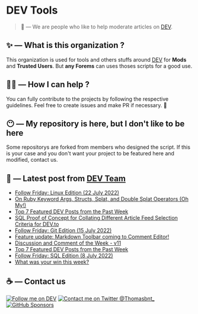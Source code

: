 # DEV Tools

> 🔧 — We are people who like to help moderate articles on [DEV](https://dev.to).

## ✨ — What is this organization ?

This organization is used for tools and others stuffs around [DEV](https://dev.to) for **Mods** and **Trusted Users**. But __any Forems__ can uses thoses scripts for a good use.


## 💪🏼 — How I can help ?

You can fully contribute to the projects by following the respective guidelines. Feel free to create issues and make PR if necessary. 🎉

## 😶 — My repository is here, but I don't like to be here

Some repositorys are forked from members who designed the script. If this is your case and you don't want your project to be featured here and modified, contact us.

## 📝 — Latest post from [DEV Team](https://dev.to/devteam)

<!-- BLOG-POST-LIST:START -->
- [Follow Friday: Linux Edition &lpar;22 July 2022&rpar;](https://dev.to/devteam/follow-friday-linux-edition-22-july-2022-1552)
- [On Ruby Keyword Args, Structs, Splat, and Double Splat Operators &lpar;Oh My!&rpar;](https://dev.to/devteam/on-ruby-keyword-args-structs-splat-and-double-splat-operators-oh-my-3icp)
- [Top 7 Featured DEV Posts from the Past Week](https://dev.to/devteam/top-7-featured-dev-posts-from-the-past-week-55p3)
- [SQL Proof of Concept for Collating Different Article Feed Selection Criteria for DEV.to](https://dev.to/devteam/sql-proof-of-concept-for-collating-different-article-feed-selection-criteria-for-devto-3810)
- [Follow Friday: Git Edition &lpar;15 July 2022&rpar;](https://dev.to/devteam/follow-friday-git-edition-15-july-2022-10i1)
- [Feature update: Markdown Toolbar coming to Comment Editor!](https://dev.to/devteam/feature-update-markdown-toolbar-coming-to-comment-editor-544o)
- [Discussion and Comment of the Week - v11](https://dev.to/devteam/discussion-and-comment-of-the-week-v11-4b91)
- [Top 7 Featured DEV Posts from the Past Week](https://dev.to/devteam/top-7-featured-dev-posts-from-the-past-week-2nn2)
- [Follow Friday: SQL Edition &lpar;8 July 2022&rpar;](https://dev.to/devteam/follow-friday-sql-edition-8-july-2022-4k2l)
- [What was your win this week?](https://dev.to/devteam/what-was-your-win-this-week-1h13)
<!-- BLOG-POST-LIST:END -->


## ☕ — Contact us

[![Follow me on DEV](https://img.shields.io/badge/dev.to-%2308090A.svg?&style=for-the-badge&logo=dev.to&logoColor=white&alt=devto)](https://dev.to/thomasbnt)
[![Contact me on Twitter @Thomasbnt_](https://img.shields.io/badge/Contact%20me%20on%20Twitter-%231DA1F2.svg?&style=for-the-badge&logo=twitter&logoColor=white&alt=twitter)](https://twitter.com/messages/1142357270-1142357270?text=Hello,%20I%20contact%20you%20from%20devtotools%20&recipient_id=1142357270) [![GitHub Sponsors](https://img.shields.io/badge/Sponsor%20me-%23EA54AE.svg?&style=for-the-badge&logo=github-sponsors&logoColor=white)](https://github.com/sponsors/thomasbnt)


